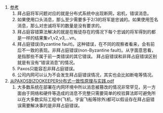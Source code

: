 1. [参考](https://github.com/lwwjxz/Blogs/blob/master/distributed/%E6%BC%AB%E8%B0%88%E5%88%86%E5%B8%83%E5%BC%8F%E7%B3%BB%E7%BB%9F%E3%80%81%E6%8B%9C%E5%8D%A0%E5%BA%AD%E5%B0%86%E5%86%9B%E9%97%AE%E9%A2%98%E4%B8%8E%E5%8C%BA%E5%9D%97%E9%93%BE.pdf)    
   1. 拜占庭将军问题对应的就是分布式系统中出现断网，宕机，错误消息。      
   1. 如果使用口头消息，那么至少需要多于2/3的将军是忠诚的。如果使用签名消息，那么对忠诚将军的数量是没有要求的。          
   1. 拜占庭容错算法解决的就是在叛徒存在的情况下每个忠诚的将军得到的都是一样的结果集v1,v2,v3,...vn。     
   1. 拜占庭错误(Byzantine fault)。这种错误，在不同的观察者看来，会有前后不一致的表现。非拜占庭错误(non-Byzantine fault)。从字面意思看，是指那些不属于前一类错误的其它错误。
   拜占庭错误和非拜占庭错误区别就是有没有“错误消息”的情况。      
   1. Paxos只能容忍非拜占庭错误。       
   1. 公司内网可以认为不会发生拜占庭错误情况，其实也会比如断电等情况。     
1. [从PAXOS到ZOOKEEPER分布式一致性原理与实践.pdf](https://github.com/double-qiu/books/blob/master/%E4%BB%8EPAXOS%E5%88%B0ZOOKEEPER%E5%88%86%E5%B8%83%E5%BC%8F%E4%B8%80%E8%87%B4%E6%80%A7%E5%8E%9F%E7%90%86%E4%B8%8E%E5%AE%9E%E8%B7%B5.pdf)              
   1. 大多数系统在部署在内网环境中所以消息被篡改的情况非常罕见，另一方面由于网络和硬件等造成的消息不完整只需要简单的校验算法即可避免所以在大多数实际工程中(飞机，宇宙飞船等除外)都可以假设存在拜占庭错误需要解决事的是非拜占庭错误。       

